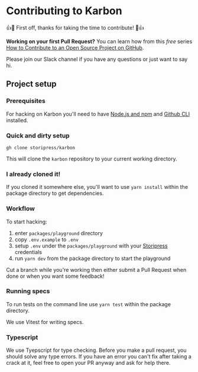 # Contributing to Karbon

👍🎉 First off, thanks for taking the time to contribute! 🎉👍

**Working on your first Pull Request?** You can learn how from this _free_ series
[How to Contribute to an Open Source Project on GitHub](https://egghead.io/courses/how-to-contribute-to-an-open-source-project-on-github).

Please join our Slack channel if you have any questions or just want to say hi.

## Project setup

### Prerequisites

For hacking on Karbon you'll need to have [Node.js and npm](https://docs.npmjs.com/getting-started/installing-node) and [Github CLI](https://cli.github.com) installed.

### Quick and dirty setup

`gh clone storipress/karbon`

This will clone the `karbon` repository to your current working directory.

### I already cloned it!

If you cloned it somewhere else, you'll want to use `yarn install` within the package directory to get dependencies.

### Workflow

To start hacking:

1. enter `packages/playground` directory
2. copy `.env.example` to `.env`
3. setup `.env` under the `packages/playground` with your [Storipress](https://storipress.com) credentials
4. run `yarn dev` from the package directory to start the playground

Cut a branch while you're working then either submit a Pull Request when done or when you want some feedback!

### Running specs

To run tests on the command line use `yarn test` within the package directory.

We use Vitest for writing specs.

### Typescript

We use Tyepscript for type checking. Before you make a pull request, you should solve any type errors. If you have an error you can't fix after taking a crack at it, feel free to open your PR anyway and ask for help there.

